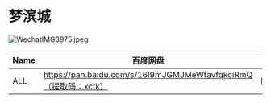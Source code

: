 # 梦滨城

![WechatIMG3975.jpeg](/banner/moonbeamcity.jpeg)

| Name | 百度网盘 | 阿里云盘 | MDpan |
| --- | --- | --- | --- |
| ALL | https://pan.baidu.com/s/16l9mJGMJMeWtavfqkciRmQ（提取码：xctk） | https://www.aliyundrive.com/s/YDpAFxEEV5h | https://mdpan.tk/%E6%A2%A6%E6%BB%A8%E5%9F%8E |